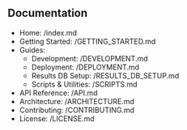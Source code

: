 ## Documentation

- Home: /index.md
- Getting Started: /GETTING_STARTED.md
- Guides:
	- Development: /DEVELOPMENT.md
	- Deployment: /DEPLOYMENT.md
	- Results DB Setup: /RESULTS_DB_SETUP.md
	- Scripts & Utilities: /SCRIPTS.md
- API Reference: /API.md
- Architecture: /ARCHITECTURE.md
- Contributing: /CONTRIBUTING.md
- License: /LICENSE.md
 

